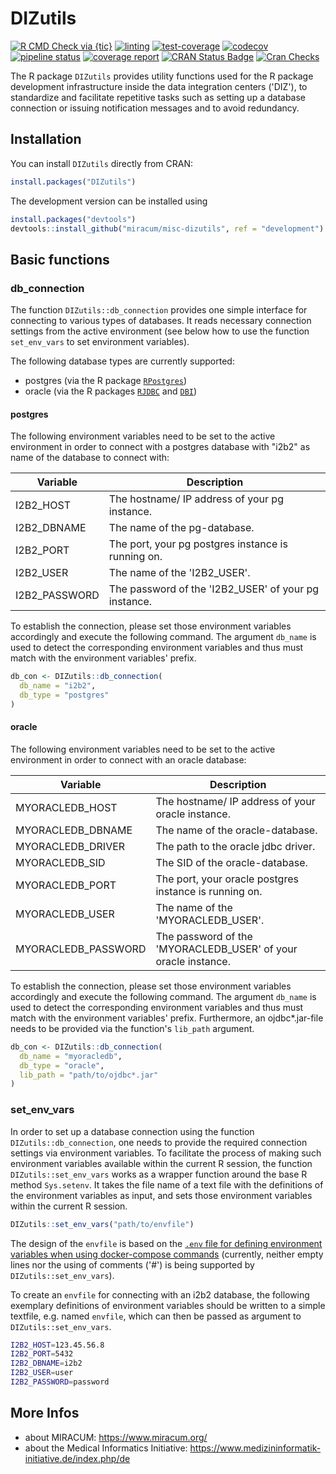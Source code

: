 # DIZutils

<!-- badges: start -->
[![R CMD Check via {tic}](https://github.com/miracum/misc-dizutils/workflows/R%20CMD%20Check%20via%20{tic}/badge.svg?branch=master)](https://github.com/miracum/misc-dizutils/actions)
[![linting](https://github.com/miracum/misc-dizutils/workflows/lint/badge.svg?branch=master)](https://github.com/miracum/misc-dizutils/actions)
[![test-coverage](https://github.com/miracum/misc-dizutils/workflows/test-coverage/badge.svg?branch=master)](https://github.com/miracum/misc-dizutils/actions)
[![codecov](https://codecov.io/gh/miracum/misc-dizutils/branch/master/graph/badge.svg)](https://codecov.io/gh/miracum/misc-dizutils)
[![pipeline status](https://gitlab.miracum.org/miracum/misc/dizutils/badges/master/pipeline.svg)](https://gitlab.miracum.org/miracum/misc/dizutils/commits/master)
[![coverage report](https://gitlab.miracum.org/miracum/misc/dizutils/badges/master/coverage.svg)](https://gitlab.miracum.org/miracum/misc/dizutils/commits/master)
[![CRAN Status Badge](https://www.r-pkg.org/badges/version-ago/DIZutils)](https://cran.r-project.org/package=DIZutils)
[![Cran Checks](https://cranchecks.info/badges/worst/DIZutils)](https://cran.r-project.org/web/checks/check_results_DIZutils.html)
<!-- badges: end -->

The R package `DIZutils` provides utility functions used for the R package development infrastructure inside the data integration centers ('DIZ'), to standardize and facilitate repetitive tasks such as setting up a database connection or issuing notification messages and to avoid redundancy.

## Installation

You can install `DIZutils` directly from CRAN:

```r
install.packages("DIZutils")
```

The development version can be installed using

```r
install.packages("devtools")
devtools::install_github("miracum/misc-dizutils", ref = "development")
```

## Basic functions

### db_connection

The function `DIZutils::db_connection` provides one simple interface for connecting to various types of databases. It reads necessary connection settings from the active environment (see below how to use the function `set_env_vars` to set environment variables). 

The following database types are currently supported:

* postgres (via the R package [`RPostgres`](https://CRAN.R-project.org/package=RPostgres)) 
* oracle (via the R packages [`RJDBC`](https://CRAN.R-project.org/package=RJDBC) and [`DBI`](https://CRAN.R-project.org/package=DBI/))

#### postgres

The following environment variables need to be set to the active environment in order to connect with a postgres database with "i2b2" as name of the database to connect with:

| Variable          | Description                                                               |
| ----------------- | ------------------------------------------------------------------------- |
| I2B2_HOST         | The hostname/ IP address of your pg instance.                             |
| I2B2_DBNAME       | The name of the pg-database.                                              |
| I2B2_PORT         | The port, your pg postgres instance is running on.                        |
| I2B2_USER         | The name of the 'I2B2_USER'.                                              |
| I2B2_PASSWORD     | The password of the 'I2B2_USER' of your pg instance.                      |

To establish the connection, please set those environment variables accordingly and execute the following command. The argument `db_name` is used to detect the corresponding environment variables and thus must match with the environment variables' prefix.

```r
db_con <- DIZutils::db_connection(
  db_name = "i2b2",
  db_type = "postgres"
)
```

#### oracle

The following environment variables need to be set to the active environment in order to connect with an oracle database:

| Variable          | Description                                                               |
| ----------------- | ------------------------------------------------------------------------- |
| MYORACLEDB_HOST         | The hostname/ IP address of your oracle instance.                   |
| MYORACLEDB_DBNAME       | The name of the oracle-database.                                    |
| MYORACLEDB_DRIVER       | The path to the oracle jdbc driver.                                 |
| MYORACLEDB_SID          | The SID of the oracle-database.                                     |
| MYORACLEDB_PORT         | The port, your oracle postgres instance is running on.              |
| MYORACLEDB_USER         | The name of the 'MYORACLEDB_USER'.                                  |
| MYORACLEDB_PASSWORD     | The password of the 'MYORACLEDB_USER' of your oracle instance.      |

To establish the connection, please set those environment variables accordingly and execute the following command. The argument `db_name` is used to detect the corresponding environment variables and thus must match with the environment variables' prefix. Furthermore, an ojdbc*.jar-file needs to be provided via the function's `lib_path` argument.

```r
db_con <- DIZutils::db_connection(
  db_name = "myoracledb",
  db_type = "oracle",
  lib_path = "path/to/ojdbc*.jar"
)
```

### set_env_vars

In order to set up a database connection using the function `DIZutils::db_connection`, one needs to provide the required connection settings via environment variables. To facilitate the process of making such environment variables available within the current R session, the function `DIZutils::set_env_vars` works as a wrapper function around the base R method `Sys.setenv`. It takes the file name of a text file with the definitions of the environment variables as input, and sets those environment variables within the current R session.

```r
DIZutils::set_env_vars("path/to/envfile")
```

The design of the `envfile` is based on the [`.env` file for defining environment variables when using docker-compose commands](https://docs.docker.com/compose/env-file/) (currently, neither empty lines nor the using of comments ('#') is being supported by `DIZutils::set_env_vars`). 

To create an `envfile` for connecting with an i2b2 database, the following exemplary definitions of environment variables should be written to a simple textfile, e.g. named `envfile`, which can then be passed as argument to `DIZutils::set_env_vars`.

```bash
I2B2_HOST=123.45.56.8
I2B2_PORT=5432
I2B2_DBNAME=i2b2
I2B2_USER=user
I2B2_PASSWORD=password
```

## More Infos

* about MIRACUM: <https://www.miracum.org/>
* about the Medical Informatics Initiative: <https://www.medizininformatik-initiative.de/index.php/de>
